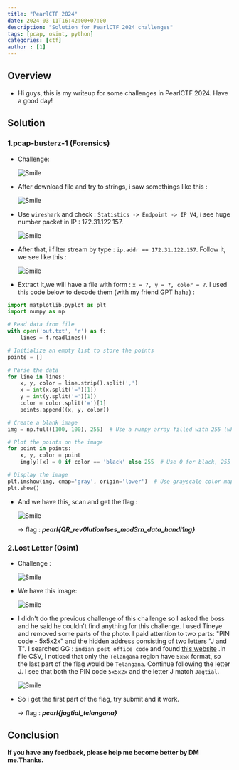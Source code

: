 ```yaml
--- 
title: "PearlCTF 2024"
date: 2024-03-11T16:42:00+07:00
description: "Solution for PearlCTF 2024 challenges"
tags: [pcap, osint, python]
categories: [ctf]
author : [1]
---
```

<!--more-->
## Overview
- Hi guys, this is my writeup for some challenges in PearlCTF 2024. Have a good day!

## Solution

### 1.pcap-busterz-1 (Forensics)
- Challenge: 

    ![Smile](/assets/posts/PearlCTF/pcap-busterz-1/pcap-busterz-1.png)

- After download file and try to strings, i saw somethings like this : 

    ![Smile](/assets/posts/PearlCTF/pcap-busterz-1/image3.png)

- Use ```wireshark``` and check : ```Statistics -> Endpoint -> IP V4```, i see huge number packet in IP : 172.31.122.157.

    ![Smile](/assets/posts/PearlCTF/pcap-busterz-1/image.png)

- After that, i filter stream by type : ```ip.addr == 172.31.122.157```. Follow it, we see like this : 

    ![Smile](/assets/posts/PearlCTF/pcap-busterz-1/image4.png)

- Extract it,we will have a file with form : ``` x = ?, y = ?, color = ? ```. I used this code below to decode them (with my friend GPT haha) :

```python
import matplotlib.pyplot as plt
import numpy as np

# Read data from file
with open('out.txt', 'r') as f:
    lines = f.readlines()

# Initialize an empty list to store the points
points = []

# Parse the data
for line in lines:
    x, y, color = line.strip().split(',')
    x = int(x.split('=')[1])
    y = int(y.split('=')[1])
    color = color.split('=')[1]
    points.append((x, y, color))

# Create a blank image
img = np.full((100, 100), 255)  # Use a numpy array filled with 255 (white)

# Plot the points on the image
for point in points:
    x, y, color = point
    img[y][x] = 0 if color == 'black' else 255  # Use 0 for black, 255 for white

# Display the image
plt.imshow(img, cmap='gray', origin='lower')  # Use grayscale color map
plt.show()
```

- And we have this, scan and get the flag :

    ![Smile](/assets/posts/PearlCTF/pcap-busterz-1/image2.png)

    -> flag : <b>*pearl{QR_rev0lution1ses_mod3rn_data_handl1ng}*</b>

### 2.Lost Letter (Osint)
- Challenge : 

    ![Smile](/assets/posts/PearlCTF/lost-letter/Lost-letter.png)

- We have this image: 

    ![Smile](/assets/posts/PearlCTF/lost-letter/letter2.png)

- I didn't do the previous challenge of this challenge so I asked the boss and he said he couldn't find anything for this challenge. I used Tineye and removed some parts of the photo. I paid attention to two parts: "PIN code - 5x5x2x" and the hidden address consisting of two letters "J and T". I searched GG : ```indian post office code``` and found [this website](https://data.gov.in/catalog/all-india-pincode-directory) .In file CSV, I noticed that only the ```Telangana``` region have ```5x5x``` format, so the last part of the flag would be ```Telangana```. Continue following the letter J. I see that both the PIN code ```5x5x2x``` and the letter J match ```Jagtial```.

    ![Smile](/assets/posts/PearlCTF/lost-letter/image2.png)

- So i get the first part of the flag, try submit and it work.

    -> flag : <b>*pearl{jagtial_telangana}*</b>

## Conclusion

<b>If you have any feedback, please help me become better by DM me.Thanks.</b>